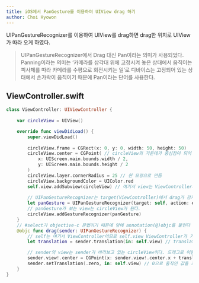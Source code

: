 ```yaml
---
title: iOS에서 PanGesture를 이용하여 UIView drag 하기 
author: Choi Hyowon
---
```

UIPanGestureRecognizer를 이용하여 UIView를 drag하면 drag한 위치로 UIView가 따라 오게 하였다.
> UIPanGestureRecognizer에서 Drag 대신 Pan이라는 의미가 사용되었다. 
> Panning이라는 의미는 ‘카메라를 삼각대 위에 고정시켜 놓은 상태에서 움직이는 피사체를 따라 카메라를 수평으로 회전시키는 일’로 디바이스는 고정되어 있는 상태에서 손가락이 움직이기 때문에 Pan이라는 단어를 사용한다.

## ViewController.swift
```swift
class ViewController: UIViewController {
    
    var circleView = UIView()

    override func viewDidLoad() {
        super.viewDidLoad()
        
        circleView.frame = CGRect(x: 0, y: 0, width: 50, height: 50)
        circleView.center = CGPoint( // circleView의 가운데가 중심점이 되어 이동한다!!
            x: UIScreen.main.bounds.width / 2,
            y: UIScreen.main.bounds.height / 2
        )
        circleView.layer.cornerRadius = 25 // 원 모양으로 만듬
        circleView.backgroundColor = UIColor.red
        self.view.addSubview(circleView) // 여기서 view는 ViewController가 가지고 있는 view!!
        
        // UIPanGestureRecognizer는 target(ViewController)에서 drag가 감지되면 action을 실행한다. 
        let panGesture = UIPanGestureRecognizer(target: self, action: #selector(self.drag)) 
        // panGesture가 보는 view는 circleView가 된다.
        circleView.addGestureRecognizer(panGesture)
    }
    // #select가 objective-c 문법이기 때문에 앞에 annotation(@)objc를 붙인다 
    @objc func drag(sender: UIPanGestureRecognizer) {
        // self는 여기서 ViewController이므로 self.view ViewController가 기존에가지고 있는 view이다.
        let translation = sender.translation(in: self.view) // translation에 움직인 위치를 저장한다.

        // sender의 view는 sender가 바라보고 있는 circleView이다. 드래그로 이동한 만큼 circleView를 이동시킨다.
        sender.view!.center = CGPoint(x: sender.view!.center.x + translation.x, y: sender.view!.center.y + translation.y)
        sender.setTranslation(.zero, in: self.view) // 0으로 움직인 값을 초기화 시켜준다.
    }
}
```